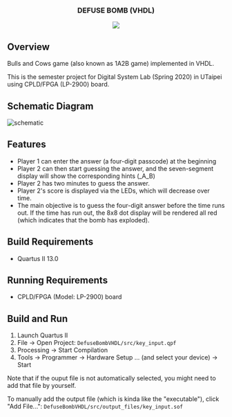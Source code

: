 <div align="center">
<h3>DEFUSE BOMB (VHDL)</h3>
<img src="https://github.com/anitaHey/DefuseBombVHDL/raw/master/.meta/scrot.jpg">

</div>

## Overview
Bulls and Cows game (also known as 1A2B game) implemented in VHDL.

This is the semester project for Digital System Lab (Spring 2020) in UTaipei using CPLD/FPGA (LP-2900) board.

## Schematic Diagram
![schematic](https://github.com/anitaHey/DefuseBombVHDL/raw/master/.meta/schematic.png")

## Features
* Player 1 can enter the answer (a four-digit passcode) at the beginning
* Player 2 can then start guessing the answer, and the seven-segment display will show the corresponding hints (_A_B)
* Player 2 has two minutes to guess the answer.
* Player 2's score is displayed via the LEDs, which will decrease over time.
* The main objective is to guess the four-digit answer before the time runs out. If the time has run out, the 8x8 dot display will be rendered all red (which indicates that the bomb has exploded).

## Build Requirements
* Quartus II 13.0

## Running Requirements
* CPLD/FPGA (Model: LP-2900) board

## Build and Run
1. Launch Quartus II
2. File -> Open Project: `DefuseBombVHDL/src/key_input.qpf`
3. Processing -> Start Compilation
4. Tools -> Programmer -> Hardware Setup ... (and select your device) -> Start

Note that if the ouput file is not automatically selected, you might need to add that file by yourself.

To manually add the output file (which is kinda like the "executable"), click "Add File...": `DefuseBombVHDL/src/output_files/key_input.sof`
